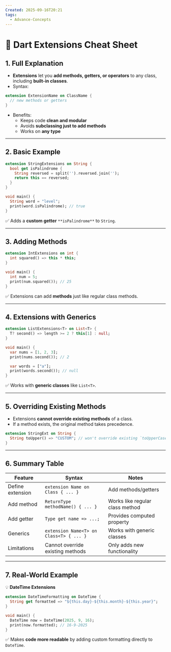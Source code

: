 ```yaml
---
Created: 2025-09-16T20:21
tags:
  - Advance-Concepts
---
```

# 🎯 Dart Extensions Cheat Sheet

## 1. Full Explanation

- **Extensions** let you **add methods, getters, or operators** to any class, including **built-in classes**.
- Syntax:

```Dart
extension ExtensionName on ClassName {
  // new methods or getters
}

```

- Benefits:
    - Keeps code **clean and modular**
    - Avoids **subclassing just to add methods**
    - Works on **any type**

---

## 2. Basic Example

```Dart
extension StringExtensions on String {
  bool get isPalindrome {
    String reversed = split('').reversed.join('');
    return this == reversed;
  }
}

void main() {
  String word = "level";
  print(word.isPalindrome); // true
}

```

✅ Adds a **custom getter** `**isPalindrome**` to `String`.

---

## 3. Adding Methods

```Dart
extension IntExtensions on int {
  int squared() => this * this;
}

void main() {
  int num = 5;
  print(num.squared()); // 25
}

```

✅ Extensions can add **methods** just like regular class methods.

---

## 4. Extensions with Generics

```Dart
extension ListExtensions<T> on List<T> {
  T? second() => length >= 2 ? this[1] : null;
}

void main() {
  var nums = [1, 2, 3];
  print(nums.second()); // 2

  var words = ["a"];
  print(words.second()); // null
}

```

✅ Works with **generic classes** like `List<T>`.

---

## 5. Overriding Existing Methods

- Extensions **cannot override existing methods** of a class.
- If a method exists, the original method takes precedence.

```Dart
extension StringExt on String {
  String toUpper() => "CUSTOM"; // won't override existing `toUpperCase()`
}

```

---

## 6. Summary Table

|Feature|Syntax|Notes|
|---|---|---|
|Define extension|`extension Name on Class { ... }`|Add methods/getters|
|Add method|`ReturnType methodName() { ... }`|Works like regular class method|
|Add getter|`Type get name => ...;`|Provides computed property|
|Generics|`extension Name<T> on Class<T> { ... }`|Works with generic classes|
|Limitations|Cannot override existing methods|Only adds new functionality|

---

## 7. Real-World Example

💡 **DateTime Extensions**

```Dart
extension DateTimeFormatting on DateTime {
  String get formatted => "${this.day}-${this.month}-${this.year}";
}

void main() {
  DateTime now = DateTime(2025, 9, 16);
  print(now.formatted); // 16-9-2025
}

```

✅ Makes **code more readable** by adding custom formatting directly to `DateTime`.